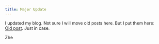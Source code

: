 ```yaml
---
title: Major Update 
---
```


I updated my blog. Not sure I will move old posts here. But I put them here: [Old post](https://github.com/wangzhe3224/wangzhe3224.github.io.backup/tree/master/_posts).
Just in case. 


Zhe
